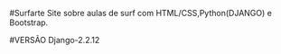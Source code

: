 #Surfarte 
Site sobre aulas de surf com HTML/CSS,Python(DJANGO) e Bootstrap.


#VERSÃO
Django-2.2.12


